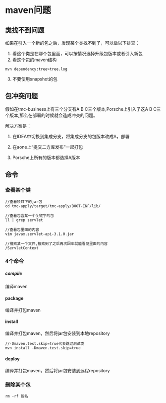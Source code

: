 # maven问题

## 类找不到问题
如果在引入一个新的包之后，发现某个类找不到了，可以做以下排查：

1. 看这个类是在哪个包里面，可以按情况选择升级包版本或者引入新包
1. 看这个包的maven结构
```
mvn dependency:tree>tree.log
```

3. 不要使用snapshot的包





## 包冲突问题
假如在tmc-business上有三个分支有A B C三个版本,Porsche上引入了这A B C三个版本,那么在部署的时候就会造成冲突的问题。


解决方案是：

1. 在IDEA中切换到集成分支，将集成分支的包版本改成A，部署
2. 在aone上“提交二方库发布”一起打包

3. Porsche上所有的版本都选择A版本





## 命令
### 查看某个类
```shell
//查看项目下的jar包
cd tmc-apply/target/tmc-apply/BOOT-INF/lib/

//查看包含某一个关键字的包
ll | grep servlet

//查看包里面的内容
vim javax.servlet-api-3.1.0.jar

//搜索某一个文件,搜索到了之后再次回车就能看见里面的内容
/ServletContext
```


### 4个命令
##### compile
编译maven


#### package
编译并打包maven




#### install
编译并打包maven，然后将jar包安装到本地repository
```shell
//-Dmaven.test.skip=true代表跳过测试类
mvn install -Dmaven.test.skip=true
```


#### deploy
编译并打包maven，然后将jar包安装到远程repository

### 删除某个包
```shell
rm -rf 包名
```
